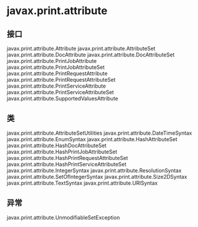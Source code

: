 # javax.print.attribute

## 接口

javax.print.attribute.Attribute
javax.print.attribute.AttributeSet
javax.print.attribute.DocAttribute
javax.print.attribute.DocAttributeSet
javax.print.attribute.PrintJobAttribute
javax.print.attribute.PrintJobAttributeSet
javax.print.attribute.PrintRequestAttribute
javax.print.attribute.PrintRequestAttributeSet
javax.print.attribute.PrintServiceAttribute
javax.print.attribute.PrintServiceAttributeSet
javax.print.attribute.SupportedValuesAttribute

## 类

javax.print.attribute.AttributeSetUtilities
javax.print.attribute.DateTimeSyntax
javax.print.attribute.EnumSyntax
javax.print.attribute.HashAttributeSet
javax.print.attribute.HashDocAttributeSet
javax.print.attribute.HashPrintJobAttributeSet
javax.print.attribute.HashPrintRequestAttributeSet
javax.print.attribute.HashPrintServiceAttributeSet
javax.print.attribute.IntegerSyntax
javax.print.attribute.ResolutionSyntax
javax.print.attribute.SetOfIntegerSyntax
javax.print.attribute.Size2DSyntax
javax.print.attribute.TextSyntax
javax.print.attribute.URISyntax

## 异常

javax.print.attribute.UnmodifiableSetException




